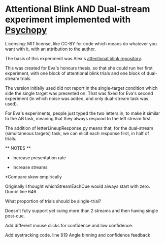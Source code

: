 Attentional Blink AND Dual-stream experiment implemented with [Psychopy](https://github.com/psychopy/psychopy)
============================
Licensing: MIT license, like CC-BY for code which means do whatever you want with it, with an attribution to the author.

The basis of this experiment was Alex's [attentional blink repository](https://github.com/alexholcombe/attentional-blink).

This was created for Eva's honours thesis, so that she could run her first experiment, with one block of attentional blink trials and one block of dual-stream trials.

The version initially used did not report in the single-target condition which side the single target was presented on. That was fixed for Eva's second experiment (in which noise was added, and only dual-stream task was used).

For Eva's experiments, people just typed the two letters in, to make it similar to the AB task, meaning that they always respond to the left stream first.

The addition of letterLineupResponse.py means that, for the dual-stream (simultaneous targets) task, we can elicit each response first, in half of trials.

** NOTES **

* Increase presentation rate

* Increase streams

*Compare skew empirically

Originally I thought whichStreamEachCue would always start with zero. Dumb!
line 646

What proportion of trials should be single-trial?

Doesn't fully support yet cuing more than 2 streams and then having single post-cue.

Add different mouse clicks for confidence and low confidence.

Add eyetracking code.
line 919
Angle binning and confidence feedback